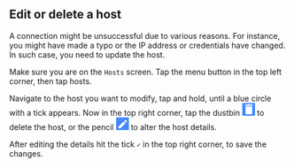 ## Edit or delete a host
A connection might be unsuccessful due to various reasons. For instance, you might have made a typo or the IP address or credentials have changed. In such case, you need to update the host.

Make sure you are on the `Hosts` screen. Tap the menu button in the top left corner, then tap hosts.

Navigate to the host you want to modify, tap and hold, until a blue circle with a tick appears. Now in the top right corner, tap the dustbin ![](images/dustbin.png) to delete the host, or the pencil ![](images/pencil.png) to alter the host details. 

After editing the details hit the tick `✓` in the top right corner, to save the changes. 
